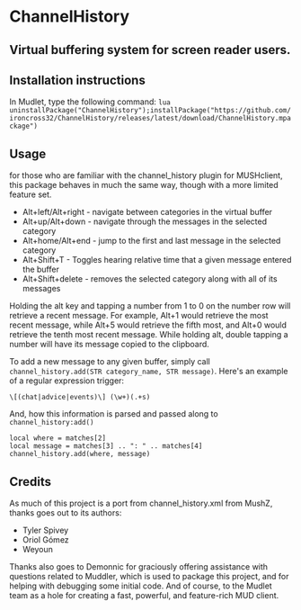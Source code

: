 # ChannelHistory

## Virtual buffering system for screen reader users.

## Installation instructions
In Mudlet, type the following command:
`lua uninstallPackage("ChannelHistory");installPackage("https://github.com/ironcross32/ChannelHistory/releases/latest/download/ChannelHistory.mpackage")`
## Usage

for those who are familiar with the channel_history plugin for MUSHclient, this package behaves in much the same way, though with a more limited feature set.
* Alt+left/Alt+right - navigate between categories in the virtual buffer
* Alt+up/Alt+down - navigate through the messages in the selected category
* Alt+home/Alt+end - jump to the first and last message in the selected category
* Alt+Shift+T - Toggles hearing relative time that a given message entered the buffer
* Alt+Shift+delete - removes the selected category along with all of its messages

Holding the alt key and tapping a number from 1 to 0 on the number row will retrieve a recent message. For example, Alt+1 would retrieve the most recent message, while Alt+5 would retrieve the fifth most, and Alt+0 would retrieve the tenth most recent message. While holding alt, double tapping a number will have its message copied to the clipboard.

To add a new message to any given buffer, simply call `channel_history.add(STR category_name, STR message)`. Here's an example of a regular expression trigger:

`\[(chat|advice|events)\] (\w+)(.+s)`

And, how this information is parsed and passed along to `channel_history:add()`

```
local where = matches[2]
local message = matches[3] .. ": " .. matches[4]
channel_history.add(where, message)
```

## Credits

As much of this project is a port from channel_history.xml from MushZ, thanks goes out to its authors:
* Tyler Spivey
* Oriol Gómez
* Weyoun

Thanks also goes to Demonnic for graciously offering assistance with questions related to Muddler, which is used to package this project, and for helping with debugging some initial code. And of course, to the Mudlet team as a hole for creating a fast, powerful, and feature-rich MUD client.
